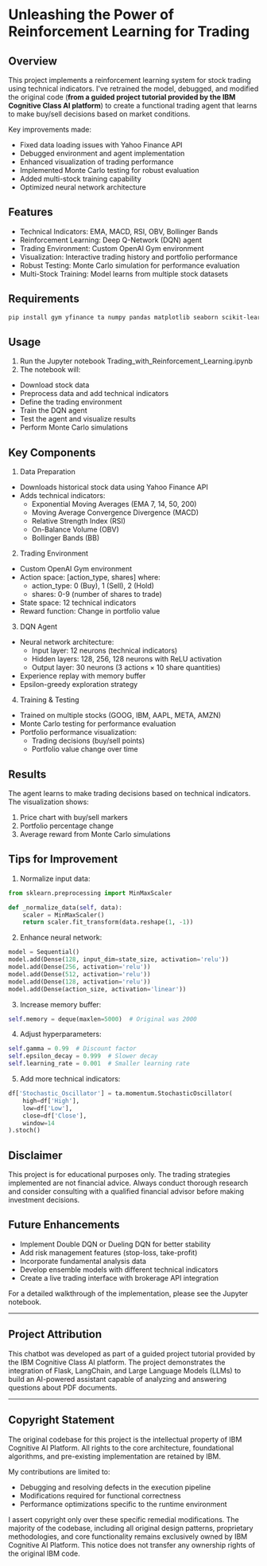 # Unleashing the Power of Reinforcement Learning for Trading
## Overview
This project implements a reinforcement learning system for stock trading using technical indicators. I've retrained the model, debugged, and modified the original code (**from a guided project tutorial provided by the IBM Cognitive Class AI platform**) to create a functional trading agent that learns to make buy/sell decisions based on market conditions.

Key improvements made:
- Fixed data loading issues with Yahoo Finance API
- Debugged environment and agent implementation
- Enhanced visualization of trading performance
- Implemented Monte Carlo testing for robust evaluation
- Added multi-stock training capability
- Optimized neural network architecture

## Features
- Technical Indicators: EMA, MACD, RSI, OBV, Bollinger Bands
- Reinforcement Learning: Deep Q-Network (DQN) agent
- Trading Environment: Custom OpenAI Gym environment
- Visualization: Interactive trading history and portfolio performance
- Robust Testing: Monte Carlo simulation for performance evaluation
- Multi-Stock Training: Model learns from multiple stock datasets

## Requirements
```bash
pip install gym yfinance ta numpy pandas matplotlib seaborn scikit-learn tensorflow
```
## Usage
1. Run the Jupyter notebook Trading_with_Reinforcement_Learning.ipynb
2. The notebook will:
- Download stock data
- Preprocess data and add technical indicators
- Define the trading environment
- Train the DQN agent
- Test the agent and visualize results
- Perform Monte Carlo simulations

## Key Components
1. Data Preparation
- Downloads historical stock data using Yahoo Finance API
- Adds technical indicators:
  - Exponential Moving Averages (EMA 7, 14, 50, 200)
  - Moving Average Convergence Divergence (MACD)
  - Relative Strength Index (RSI)
  - On-Balance Volume (OBV)
  - Bollinger Bands (BB)

2. Trading Environment
- Custom OpenAI Gym environment
- Action space: [action_type, shares] where:
  - action_type: 0 (Buy), 1 (Sell), 2 (Hold)
  - shares: 0-9 (number of shares to trade)
- State space: 12 technical indicators
- Reward function: Change in portfolio value

3. DQN Agent
- Neural network architecture:
  - Input layer: 12 neurons (technical indicators)
  - Hidden layers: 128, 256, 128 neurons with ReLU activation
  - Output layer: 30 neurons (3 actions × 10 share quantities)
- Experience replay with memory buffer
- Epsilon-greedy exploration strategy

4. Training & Testing
- Trained on multiple stocks (GOOG, IBM, AAPL, META, AMZN)
- Monte Carlo testing for performance evaluation
- Portfolio performance visualization:
  - Trading decisions (buy/sell points)
  - Portfolio value change over time

## Results
The agent learns to make trading decisions based on technical indicators. The visualization shows:
1. Price chart with buy/sell markers
2. Portfolio percentage change
3. Average reward from Monte Carlo simulations

## Tips for Improvement
1. Normalize input data:

```python
from sklearn.preprocessing import MinMaxScaler

def _normalize_data(self, data):
    scaler = MinMaxScaler()
    return scaler.fit_transform(data.reshape(1, -1))
```

2. Enhance neural network:
```python
model = Sequential()
model.add(Dense(128, input_dim=state_size, activation='relu'))
model.add(Dense(256, activation='relu'))
model.add(Dense(512, activation='relu'))
model.add(Dense(128, activation='relu'))
model.add(Dense(action_size, activation='linear'))
```

3. Increase memory buffer:

```python
self.memory = deque(maxlen=5000)  # Original was 2000
```

4. Adjust hyperparameters:

```python
self.gamma = 0.99  # Discount factor
self.epsilon_decay = 0.999  # Slower decay
self.learning_rate = 0.001  # Smaller learning rate
```

5. Add more technical indicators:

```python
df['Stochastic_Oscillator'] = ta.momentum.StochasticOscillator(
    high=df['High'], 
    low=df['Low'], 
    close=df['Close'], 
    window=14
).stoch()
```

## Disclaimer
This project is for educational purposes only. The trading strategies implemented are not financial advice. Always conduct thorough research and consider consulting with a qualified financial advisor before making investment decisions.

## Future Enhancements
- Implement Double DQN or Dueling DQN for better stability
- Add risk management features (stop-loss, take-profit)
- Incorporate fundamental analysis data
- Develop ensemble models with different technical indicators
- Create a live trading interface with brokerage API integration

For a detailed walkthrough of the implementation, please see the Jupyter notebook.

---
## Project Attribution
This chatbot was developed as part of a guided project tutorial provided by the IBM Cognitive Class AI platform. The project demonstrates the integration of Flask, LangChain, and Large Language Models (LLMs) to build an AI-powered assistant capable of analyzing and answering questions about PDF documents.

---
## Copyright Statement
The original codebase for this project is the intellectual property of IBM Cognitive AI Platform. All rights to the core architecture, foundational algorithms, and pre-existing implementation are retained by IBM.

My contributions are limited to:
- Debugging and resolving defects in the execution pipeline
- Modifications required for functional correctness
- Performance optimizations specific to the runtime environment

I assert copyright only over these specific remedial modifications. The majority of the codebase, including all original design patterns, proprietary methodologies, and core functionality remains exclusively owned by IBM Cognitive AI Platform. This notice does not transfer any ownership rights of the original IBM code.

